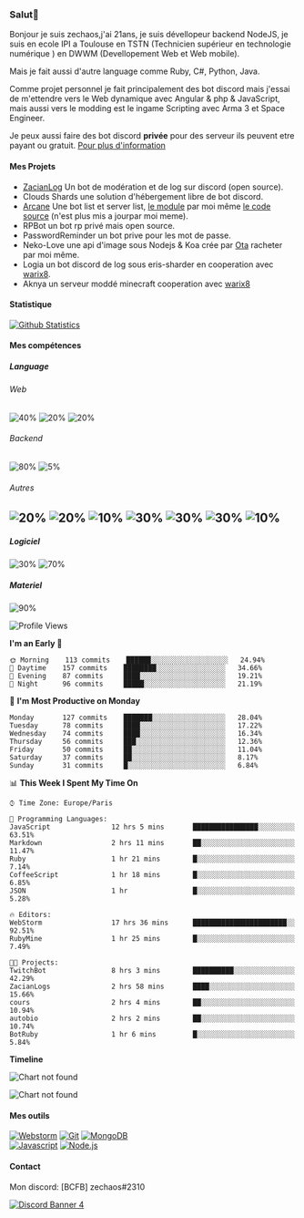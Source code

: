 ### Salut👋 

Bonjour je suis zechaos,j'ai 21ans, je suis dévellopeur backend NodeJS, je suis en ecole IPI a Toulouse en TSTN (Technicien supérieur en technologie numérique ) en DWWM (Devellopement Web et Web mobile).

Mais je fait aussi d'autre language comme Ruby, C#, Python, Java.

Comme projet personnel je fait principalement des bot discord mais j'essai de m'ettendre vers le Web dynamique avec Angular & php & JavaScript, mais aussi vers le modding est le ingame Scripting avec Arma 3 et Space Engineer.

Je peux aussi faire des bot discord **privée** pour des serveur ils peuvent etre payant ou gratuit. [Pour plus d'information](https://github.com/zechaos031/zechaos031/blob/master/info/CustomBot.md)

#### Mes Projets
  - [ZacianLog](https://github.com/zechaos031/ZacianLogs) Un bot de modération et de log sur discord (open source).
  - Clouds Shards une solution d'hébergement libre de bot discord.
  - [Arcane](https://arcane-center.xyz/) Une bot list et server list, [le module](https://www.npmjs.com/package/abcapi) par moi même [le code source](https://github.com/Arcane-Bot-Center/abcAPI) (n'est plus mis a jourpar moi meme).
  - RPBot un bot rp privé mais open source.
  - PasswordReminder un bot prive pour les mot de passe.
  - Neko-Love une api d'image sous Nodejs & Koa crée par [Ota](https://github.com/Steven-Debande) racheter par moi même.
  - Logia un bot discord de log sous eris-sharder en cooperation avec [warix8](https://github.com/warix8).
  - Aknya un serveur moddé minecraft cooperation avec [warix8](https://github.com/warix8)

#### Statistique


[![Github Statistics](https://github-readme-stats.vercel.app/api?username=zechaos031&theme=radical)](https://github.com/anuraghazra/github-readme-stats)


#### Mes compétences

##### Language
###### Web
![40%](https://progress-bar.dev/40?title=JavaScript) ![20%](https://progress-bar.dev/20?title=HTML) ![20%](https://progress-bar.dev/20?title=CSS)

###### Backend
![80%](https://progress-bar.dev/80?title=NodeJS) ![5%](https://progress-bar.dev/5?title=PHP) 




###### Autres
![20%](https://progress-bar.dev/20?title=Ruby) ![20%](https://progress-bar.dev/20?title=Python) ![10%](https://progress-bar.dev/10?title=C\#) ![30%](https://progress-bar.dev/30?title=TypeScript) ![30%](https://progress-bar.dev/30?title=Deno) ![30%](https://progress-bar.dev/30?title=CoffeeScript) ![10%](https://progress-bar.dev/10?title=Lua)
--

##### Logiciel

![30%](https://progress-bar.dev/30?title=Linux) ![70%](https://progress-bar.dev/70?title=Windows)

##### Materiel

![90%](https://progress-bar.dev/90?title=Hardware)


<!--START_SECTION:waka-->
![Profile Views](http://img.shields.io/badge/Profile%20Views-60-blue)

**I'm an Early 🐤** 

```text
🌞 Morning    113 commits    ██████░░░░░░░░░░░░░░░░░░░   24.94% 
🌆 Daytime    157 commits    ████████░░░░░░░░░░░░░░░░░   34.66% 
🌃 Evening    87 commits     ████░░░░░░░░░░░░░░░░░░░░░   19.21% 
🌙 Night      96 commits     █████░░░░░░░░░░░░░░░░░░░░   21.19%

```
📅 **I'm Most Productive on Monday** 

```text
Monday       127 commits    ███████░░░░░░░░░░░░░░░░░░   28.04% 
Tuesday      78 commits     ████░░░░░░░░░░░░░░░░░░░░░   17.22% 
Wednesday    74 commits     ████░░░░░░░░░░░░░░░░░░░░░   16.34% 
Thursday     56 commits     ███░░░░░░░░░░░░░░░░░░░░░░   12.36% 
Friday       50 commits     ██░░░░░░░░░░░░░░░░░░░░░░░   11.04% 
Saturday     37 commits     ██░░░░░░░░░░░░░░░░░░░░░░░   8.17% 
Sunday       31 commits     █░░░░░░░░░░░░░░░░░░░░░░░░   6.84%

```


📊 **This Week I Spent My Time On** 

```text
⌚︎ Time Zone: Europe/Paris

💬 Programming Languages: 
JavaScript               12 hrs 5 mins       ████████████████░░░░░░░░░   63.51% 
Markdown                 2 hrs 11 mins       ██░░░░░░░░░░░░░░░░░░░░░░░   11.47% 
Ruby                     1 hr 21 mins        █░░░░░░░░░░░░░░░░░░░░░░░░   7.14% 
CoffeeScript             1 hr 18 mins        █░░░░░░░░░░░░░░░░░░░░░░░░   6.85% 
JSON                     1 hr                █░░░░░░░░░░░░░░░░░░░░░░░░   5.28%

🔥 Editors: 
WebStorm                 17 hrs 36 mins      ███████████████████████░░   92.51% 
RubyMine                 1 hr 25 mins        █░░░░░░░░░░░░░░░░░░░░░░░░   7.49%

🐱‍💻 Projects: 
TwitchBot                8 hrs 3 mins        ██████████░░░░░░░░░░░░░░░   42.29% 
ZacianLogs               2 hrs 58 mins       ████░░░░░░░░░░░░░░░░░░░░░   15.66% 
cours                    2 hrs 4 mins        ██░░░░░░░░░░░░░░░░░░░░░░░   10.94% 
autobio                  2 hrs 2 mins        ██░░░░░░░░░░░░░░░░░░░░░░░   10.74% 
BotRuby                  1 hr 6 mins         █░░░░░░░░░░░░░░░░░░░░░░░░   5.84%

```

**Timeline**

![Chart not found](https://github.com/zechaos031/zechaos031/blob/master/charts/bar_graph.png) 


<!--END_SECTION:waka-->

![Chart not found](https://wakatime.com/share/@82d61414-6426-46d3-ba45-230b1678d094/a854baf3-b811-4627-ac99-e35f0a84f3df.png) 


#### Mes outils
[![Webstorm](https://img.shields.io/badge/Webstrom-007acc?style=for-the-badge&logo=JetBrains&logoColor=white)](https://www.jetbrains.com/)
[![Git](https://img.shields.io/badge/Git-f05032?style=for-the-badge&logo=git&logoColor=white)](https://git-scm.com/)
[![MongoDB](https://img.shields.io/badge/MongoDB-47a248?style=for-the-badge&logo=mongodb&logoColor=white)](https://www.mongodb.com/)    
[![Javascript](https://img.shields.io/badge/Javascript-f7df1e?style=for-the-badge&logo=javascript&logoColor=white)](https://developer.mozilla.org/en-US/docs/Web/JavaScript)
[![Node.js](https://img.shields.io/badge/Node.js-339933?style=for-the-badge&logo=node.js&logoColor=white)](https://nodejs.org/en/)

#### Contact
Mon discord: [BCFB] zechaos#2310

[![Discord Banner 4](https://discordapp.com/api/guilds/666062901072887819/widget.png?style=banner4)](https://discordapp.com/invite/gTE6dyY)
